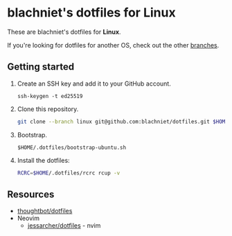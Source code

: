 # blachniet's dotfiles for Linux

These are blachniet's dotfiles for **Linux**.

If you're looking for dotfiles for another OS, check out the other [branches](https://github.com/blachniet/dotfiles/branches).

## Getting started

1.  Create an SSH key and add it to your GitHub account.

    ```
    ssh-keygen -t ed25519
    ```

1.  Clone this repository.

    ```bash
    git clone --branch linux git@github.com:blachniet/dotfiles.git $HOME/.dotfiles
    ```

1.  Bootstrap.

    ```
    $HOME/.dotfiles/bootstrap-ubuntu.sh
    ```

1.  Install the dotfiles:

    ```bash
    RCRC=$HOME/.dotfiles/rcrc rcup -v
    ```

## Resources

- [thoughtbot/dotfiles](https://github.com/thoughtbot/dotfiles)
- Neovim
    - [jessarcher/dotfiles](https://github.com/jessarcher/dotfiles) - nvim

